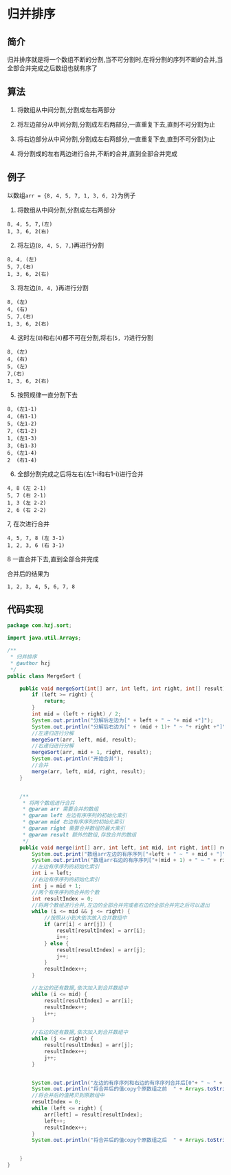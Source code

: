 # 归并排序

## 简介

归并排序就是将一个数组不断的分割,当不可分割时,在将分割的序列不断的合并,当全部合并完成之后数组也就有序了

## 算法

1. 将数组从中间分割,分割成左右两部分

2. 将左边部分从中间分割,分割成左右两部分,一直重复下去,直到不可分割为止

3. 将右边部分从中间分割,分割成左右两部分,一直重复下去,直到不可分割为止

4. 将分割成的左右两边进行合并,不断的合并,直到全部合并完成

## 例子

以数组`arr = {8, 4, 5, 7, 1, 3, 6, 2}`为例子

1. 将数组从中间分割,分割成左右两部分

```
8, 4, 5, 7,(左)
1, 3, 6, 2(右)
```

2. 将左边(`8, 4, 5, 7,`)再进行分割

```
8, 4, (左)
5, 7,(右)
1, 3, 6, 2(右)
```

3. 将左边(`8, 4, `)再进行分割

```
8, (左)
4, (右)
5, 7,(右)
1, 3, 6, 2(右)
```

4. 这时左(`8`)和右(`4`)都不可在分割,将右(`5, 7`)进行分割

```
8, (左)
4, (右)
5, (左)
7,(右)
1, 3, 6, 2(右)
```

5. 按照规律一直分割下去

```
8, (左1-1)
4, (右1-1)
5, (左1-2)
7, (右1-2)
1, (左1-3) 
3, (右1-3)
6, (左1-4)
2  (右1-4)
```

6. 全部分割完成之后将左右(左1-i和右1-i)进行合并

```
4, 8 (左 2-1)
5, 7 (右 2-1)
1, 3 (左 2-2)
2, 6 (右 2-2)

```

7, 在次进行合并

```
4, 5, 7, 8 (左 3-1)
1, 2, 3, 6 (右 3-1)
```

8 一直合并下去,直到全部合并完成

合并后的结果为

`1, 2, 3, 4, 5, 6, 7, 8`

## 代码实现

```java
package com.hzj.sort;

import java.util.Arrays;

/**
 * 归并排序
 * @author hzj
 */
public class MergeSort {

    public void mergeSort(int[] arr, int left, int right, int[] result) {
        if (left >= right) {
            return;
        }
        int mid = (left + right) / 2;
        System.out.println("分解后左边为[" + left + " ~ "+ mid +"]");
        System.out.println("分解后右边为[" + (mid + 1)+ " ~ "+ right +"]");
        //左递归进行分解
        mergeSort(arr, left, mid, result);
        //右递归进行分解
        mergeSort(arr, mid + 1, right, result);
        System.out.println("开始合并");
        //合并
        merge(arr, left, mid, right, result);
    }


    /**
     * 将两个数组进行合并
     * @param arr 需要合并的数组
     * @param left 左边有序序列的初始化索引
     * @param mid 右边有序序列的初始化索引
     * @param right 需要合并数组的最大索引
     * @param result 额外的数组,存放合并的数组
     */
    public void merge(int[] arr, int left, int mid, int right, int[] result) {
        System.out.print("数组arr左边的有序序列["+left + " ~ " + mid + "]");
        System.out.println("数组arr右边的有序序列["+(mid + 1) + " ~ " + right + "]");
        //左边有序序列的初始化索引
        int i = left;
        //右边有序序列的初始化索引
        int j = mid + 1;
        //两个有序序列的合并的个数
        int resultIndex = 0;
        //将两个数组进行合并,左边的全部合并完或者右边的全部合并完之后可以退出
        while (i <= mid && j <= right) {
            //按照从小到大依次放入合并数组中
            if (arr[i] < arr[j]) {
                result[resultIndex] = arr[i];
                i++;
            } else {
                result[resultIndex] = arr[j];
                j++;
            }
            resultIndex++;
        }

        //左边的还有数据,依次加入到合并数组中
        while (i <= mid) {
            result[resultIndex] = arr[i];
            resultIndex++;
            i++;
        }

        //右边的还有数据,依次加入到合并数组中
        while (j <= right) {
            result[resultIndex] = arr[j];
            resultIndex++;
            j++;
        }


        System.out.println("左边的有序序列和右边的有序序列合并后[0"+ " ~ " + (resultIndex - 1) +"]  " + Arrays.toString(result));
        System.out.println("将合并后的值copy个原数组之前  " + Arrays.toString(arr));
        //将合并后的值拷贝到原数组中
        resultIndex = 0;
        while (left <= right) {
            arr[left] = result[resultIndex];
            left++;
            resultIndex++;
        }
        System.out.println("将合并后的值copy个原数组之后  " + Arrays.toString(arr));


    }
}

```